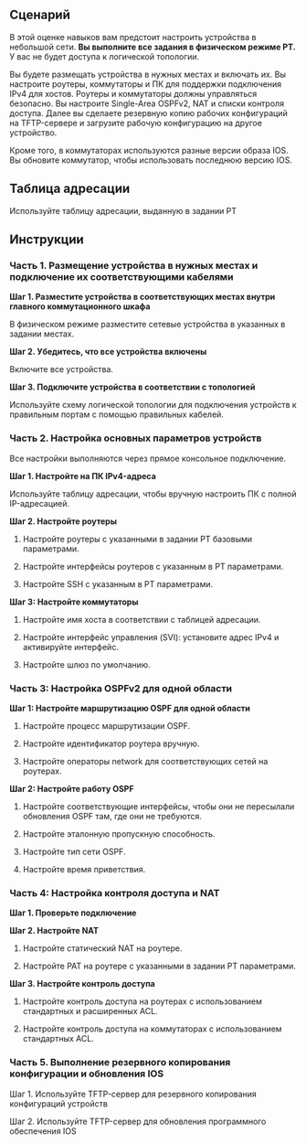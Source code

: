## Сценарий

В этой оценке навыков вам предстоит настроить устройства в небольшой сети. **Вы выполните все задания в физическом режиме PT.** У вас не будет доступа к логической топологии.

Вы будете размещать устройства в нужных местах и включать их. Вы настроите роутеры, коммутаторы и ПК для поддержки подключения IPv4 для хостов. Роутеры и коммутаторы должны управляться безопасно. Вы настроите Single-Area OSPFv2, NAT и списки контроля доступа. Далее вы сделаете резервную копию рабочих конфигураций на TFTP-сервере и загрузите рабочую конфигурацию на другое устройство.

Кроме того, в коммутаторах используются разные версии образа IOS. Вы обновите коммутатор, чтобы использовать последнюю версию IOS.

## Таблица адресации

Используйте таблицу адресации, выданную в задании PT

## Инструкции

### Часть 1. Размещение устройства в нужных местах и подключение их соответствующими кабелями

**Шаг 1. Разместите устройства в соответствующих местах внутри главного коммутационного шкафа**

В физическом режиме разместите сетевые устройства в указанных в задании местах.

**Шаг 2. Убедитесь, что все устройства включены**

Включите все устройства.

**Шаг 3. Подключите устройства в соответствии с топологией**

Используйте схему логической топологии для подключения устройств к правильным портам с помощью правильных кабелей.

### Часть 2. Настройка основных параметров устройств

Все настройки выполняются через прямое консольное подключение.

**Шаг 1. Настройте на ПК IPv4-адреса**

Используйте таблицу адресации, чтобы вручную настроить ПК с полной IP-адресацией.

**Шаг 2. Настройте роутеры**

1. Настройте роутеры с указанными в задании PT базовыми параметрами.

2. Настройте интерфейсы роутеров с указанным в PT параметрами.

3. Настройте SSH с указанным в PT параметрами.

**Шаг 3: Настройте коммутаторы**

1. Настройте имя хоста в соответствии с таблицей адресации.

2. Настройте интерфейс управления (SVI): установите адрес IPv4 и активируйте интерфейс.

3. Настройте шлюз по умолчанию.

### Часть 3: Настройка OSPFv2 для одной области

**Шаг 1: Настройте маршрутизацию OSPF для одной области**

1. Настройте процесс маршрутизации OSPF.

2. Настройте идентификатор роутера вручную.

3. Настройте операторы network для соответствующих сетей на роутерах.

**Шаг 2: Настройте работу OSPF**

1. Настройте соответствующие интерфейсы, чтобы они не пересылали обновления OSPF там, где они не требуются.

2. Настройте эталонную пропускную способность.

3. Настройте тип сети OSPF.

4. Настройте время приветствия.

### Часть 4: Настройка контроля доступа и NAT

**Шаг 1. Проверьте подключение**

**Шаг 2. Настройте NAT**

1. Настройте статический NAT на роутере.

2. Настройте PAT на роутере с указанными в задании PT параметрами.

**Шаг 3. Настройте контроль доступа**

1. Настройте контроль доступа на роутерах с использованием стандартных и расширенных ACL.

2. Настройте контроль доступа на коммутаторах с использованием стандартных ACL.

### Часть 5. Выполнение резервного копирования конфигурации и обновления IOS

Шаг 1. Используйте TFTP-сервер для резервного копирования конфигураций устройств

Шаг 2. Используйте TFTP-сервер для обновления программного обеспечения IOS
